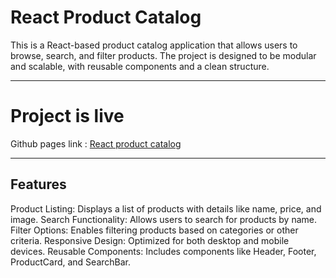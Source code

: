 
# React Product Catalog

This is a React-based product catalog application that allows users to browse, search, and filter products. The project is designed to be modular and scalable, with reusable components and a clean structure.

-----------------
# Project is live 

Github pages link : [React product catalog](https://gudurujeevankumar.github.io/React_Product_Catalog/)

--------
## Features

Product Listing: Displays a list of products with details like name, price, and image.
Search Functionality: Allows users to search for products by name.
Filter Options: Enables filtering products based on categories or other criteria.
Responsive Design: Optimized for both desktop and mobile devices.
Reusable Components: Includes components like Header, Footer, ProductCard, and SearchBar.

